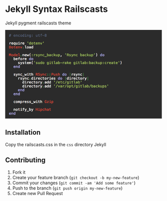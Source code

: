 # Jekyll Syntax Railscasts

Jekyll pygment railscasts theme

![Example](https://github.com/mgrachev/jekyll-syntax-railscasts/raw/master/example.png)

## Installation

Copy the railscasts.css in the `css` directory Jekyll

## Contributing

1. Fork it
2. Create your feature branch (`git checkout -b my-new-feature`)
3. Commit your changes (`git commit -am 'Add some feature'`)
4. Push to the branch (`git push origin my-new-feature`)
5. Create new Pull Request
